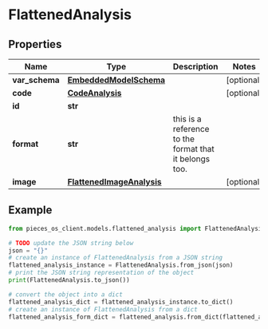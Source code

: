 # FlattenedAnalysis


## Properties

Name | Type | Description | Notes
------------ | ------------- | ------------- | -------------
**var_schema** | [**EmbeddedModelSchema**](EmbeddedModelSchema) |  | [optional] 
**code** | [**CodeAnalysis**](CodeAnalysis) |  | [optional] 
**id** | **str** |  | 
**format** | **str** | this is a reference to the format that it belongs too. | 
**image** | [**FlattenedImageAnalysis**](FlattenedImageAnalysis) |  | [optional] 

## Example

```python
from pieces_os_client.models.flattened_analysis import FlattenedAnalysis

# TODO update the JSON string below
json = "{}"
# create an instance of FlattenedAnalysis from a JSON string
flattened_analysis_instance = FlattenedAnalysis.from_json(json)
# print the JSON string representation of the object
print(FlattenedAnalysis.to_json())

# convert the object into a dict
flattened_analysis_dict = flattened_analysis_instance.to_dict()
# create an instance of FlattenedAnalysis from a dict
flattened_analysis_form_dict = flattened_analysis.from_dict(flattened_analysis_dict)
```



